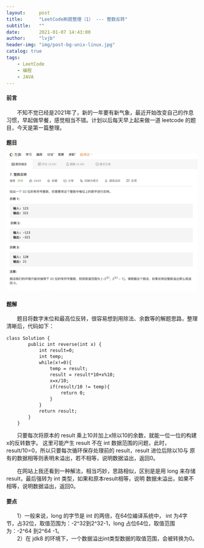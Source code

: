 ```yaml
---
layout:     post
title:      "LeetCode刷题整理（1） --- 整数反转"
subtitle:   ""
date:       2021-01-07 14:43:00
author:     "lvjb"
header-img: "img/post-bg-unix-linux.jpg"
catalog: true
tags:
    - LeetCode
    - 编程
    - JAVA
---
```


#### 前言
&emsp;&emsp;不知不觉已经是2021年了，新的一年要有新气象，最近开始改变自己的作息习惯，早起做早餐，感觉相当不错。计划以后每天早上起来做一道
leetcode 的题目，今天是第一篇整理。


#### 题目
 ![](/img/leetcode/number-reverse.jpg)
#### 题解
&emsp;&emsp;题目将数字末位和最高位反转，很容易想到用除法、余数等的解题思路，整理清晰后，代码如下：

``` 
class Solution {
        public int reverse(int x) {
            int result=0;
            int temp;
            while(x!=0){
                temp = result;
                result = result*10+x%10;
                x=x/10;
                if(result/10 != temp){
                    return 0;
                }
            }
            return result;
        }
    }
```  
&emsp;&emsp;只要每次将原本的 result 乘上10并加上x除以10的余数，就能一位一位的构建x的反转数字。
这里可能产生 result 不在 int 数据范围的问题，此时，result/10=0，所以只要每次循环保存处理前的 result，result 进位后除以10与
原有的数据相等则表明未溢出，若不相等，说明数据溢出，返回0。

&emsp;&emsp;在网站上我还看到一种解法，相当巧妙，思路相似，区别是是用 long 来存储 result，最后强转为 int 类型，如果和原本result相等，说明
数据未溢出，如果不相等，说明数据溢出，返回0。

#### 要点
&emsp;&emsp;1）一般来说，long 的字节是 int 的两倍，在64位编译系统中， int 为4字节，占32位，取值范围为：-2^32到2^32-1，long 占位64位，取值范围为：-2^64 到2^64 -1。
  <br>&emsp;&emsp;2）在 jdk8 的环境下，一个数据溢出int类型数据的取值范围，会被转换为0。
